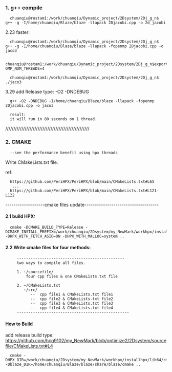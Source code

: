 

### 1. g++ compile

      chuanqiu@rostam1:/work/chuanqiu/Dynamic_project/2Dsystem/2Dj_g_n$ g++ -g -I/home/chuanqiu/Blaze/blaze -llapack 2Djacobi.cpp -o 2d_jacobi

   2.23 faster:
   
      chuanqiu@rostam1:/work/chuanqiu/Dynamic_project/2Dsystem/2Dj_g_n$ g++ -g -I/home/chuanqiu/Blaze/blaze -llapack -fopenmp 2Djacobi.cpp -o jaco3

      chuanqiu@rostam1:/work/chuanqiu/Dynamic_project/2Dsystem/2Dj_g_n$export OMP_NUM_THREADS=4

      chuanqiu@rostam1:/work/chuanqiu/Dynamic_project/2Dsystem/2Dj_g_n$ ./jaco3 
   
   
   3.29 add Release type: -O2 -DNDEBUG
   
      g++ -O2 -DNDEBUG -I/home/chuanqiu/Blaze/blaze -llapack -fopenmp 2Djacobi.cpp -o jaco3
   
      result:
      it will run in 80 seconds on 1 thread.
   
   ////////////////////////////////////////////////////
### 2. CMAKE 

      --see the performance benefit using hpx threads
     
   Write CMakeLists.txt file.
   
   ref: 
   
      https://github.com/PeriHPX/PeriHPX/blob/main/CMakeLists.txt#L65
       ...
      https://github.com/PeriHPX/PeriHPX/blob/main/CMakeLists.txt#L121-L122
   
   -------------------cmake files update------------------------------------
   
   #### 2.1 build HPX: 
   
      cmake -DCMAKE_BUILD_TYPE=Release -DCMAKE_INSTALL_PREFIX=/work/chuanqiu/2Dsystem/my_NewMark/workhpx/installhpx -DHPX_WITH_FETCH_ASIO=ON -DHPX_WITH_MALLOC=system ..
      
   #### 2.2 Write cmake files for four methods: 


         -----------------------------------------------
         two ways to compile all files.

         1. ~/sourcefile/
             four cpp files & one CMakeLists.txt file

         2. ~/CMakeLists.txt
            ~/src/
               --  cpp file1 & CMakeLists.txt file1
               --  cpp file2 & CMakeLists.txt file2
               --  cpp file3 & CMakeLists.txt file3
               --  cpp file4 & CMakeLists.txt file4
         ------------------------------------------------- 
         
         
#### How to Build

add release build type: 
         https://github.com/hcq9102/my_NewMark/blob/optimize2/2Dsystem/sourcefile/CMakeLists.txt#L4

      cmake -DHPX_DIR=/work/chuanqiu/2Dsystem/my_NewMark/workhpx/installhpx/lib64/cmake/HPX -Dblaze_DIR=/home/chuanqiu/Blaze/blaze/share/blaze/cmake ..
   
   
   
   


